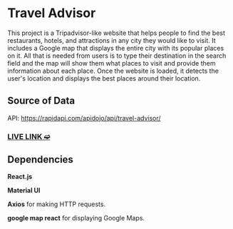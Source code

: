 # Travel Advisor

This project is a Tripadvisor-like website that helps people to find the best restaurants, hotels, and attractions in any city they would like to visit. It includes a Google map that displays the entire city with its popular places on it. All that is needed from users is to type their destination in the search field and the map will show them what places to visit and provide them information about each place. Once the website is loaded, it detects the user's location and displays the best places around their location.

## Source of Data

API: https://rapidapi.com/apidojo/api/travel-advisor/

### [LIVE LINK ➫](https://mohamedhassan94.github.io/traveladvisor/)

## Dependencies

**React.js**

**Material UI**

**Axios** for making HTTP requests.

**google map react** for displaying Google Maps.
